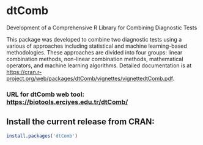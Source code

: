 # dtComb
Development of a Comprehensive R Library for Combining Diagnostic Tests

This package was developed to combine two diagnostic tests using a various of approaches including statistical and machine learning-based methodologies. These approaches are divided into four groups: linear combination methods, non-linear combination methods, mathematical operators, and machine learning algorithms. Detailed documentation is at https://cran.r-project.org/web/packages/dtComb/vignettes/vignettedtComb.pdf.
### URL for dtComb web tool: https://biotools.erciyes.edu.tr/dtComb/
## Install the current release from CRAN:
```r
install.packages('dtComb')
